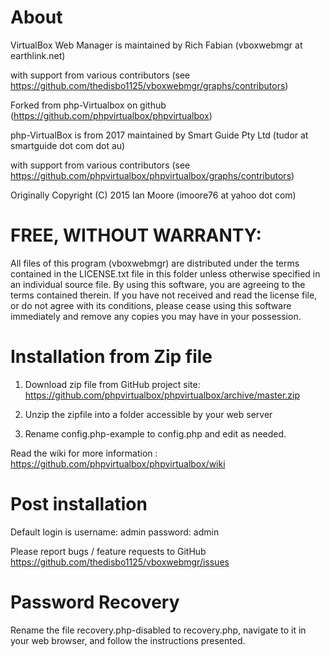# About

VirtualBox Web Manager is maintained by Rich Fabian (vboxwebmgr at earthlink.net)

with support from various contributors (see https://github.com/thedisbo1125/vboxwebmgr/graphs/contributors)

Forked from php-Virtualbox on github (https://github.com/phpvirtualbox/phpvirtualbox)


php-VirtualBox is from 2017 maintained by Smart Guide Pty Ltd (tudor at smartguide dot com dot au)

with support from various contributors (see https://github.com/phpvirtualbox/phpvirtualbox/graphs/contributors)

Originally Copyright (C) 2015 Ian Moore (imoore76 at yahoo dot com)

# FREE, WITHOUT WARRANTY:

All files of this program (vboxwebmgr) are distributed under the
terms contained in the LICENSE.txt file in this folder unless otherwise
specified in an individual source file. By using this software, you are
agreeing to the terms contained therein. If you have not received and read
the license file, or do not agree with its conditions, please cease using
this software immediately and remove any copies you may have in your
possession.

# Installation from Zip file

1) Download zip file from GitHub project site: https://github.com/phpvirtualbox/phpvirtualbox/archive/master.zip

2) Unzip the zipfile into a folder accessible by your web server

3) Rename config.php-example to config.php and edit as needed.

Read the wiki for more information : https://github.com/phpvirtualbox/phpvirtualbox/wiki

# Post installation

Default login is username: admin password: admin

Please report bugs / feature requests to GitHub
https://github.com/thedisbo1125/vboxwebmgr/issues

# Password Recovery

Rename the file recovery.php-disabled to recovery.php, navigate to it in
your web browser, and follow the instructions presented.
